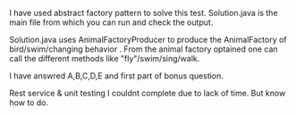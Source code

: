 I have used abstract factory pattern to solve this test.
Solution.java is the main file from which you can run and check the output.


Solution.java uses AnimalFactoryProducer to produce the AnimalFactory of bird/swim/changing behavior .
From the animal factory optained one can call the different methods like "fly"/swim/sing/walk.

I have answred A,B,C,D,E and first part of bonus question.

Rest service & unit testing I couldnt complete due to lack of time.
But know how to do.
